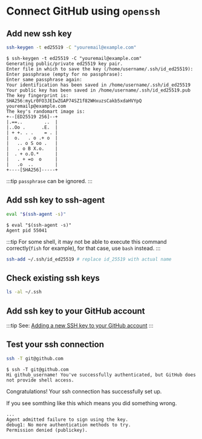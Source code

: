 # Connect GitHub using `openssh`

## Add new ssh key

```bash
ssh-keygen -t ed25519 -C "youremail@example.com"
```

```console
$ ssh-keygen -t ed25519 -C "youremail@example.com"
Generating public/private ed25519 key pair.
Enter file in which to save the key (/home/username/.ssh/id_ed25519):
Enter passphrase (empty for no passphrase):
Enter same passphrase again:
Your identification has been saved in /home/username/.ssh/id_ed25519
Your public key has been saved in /home/username/.ssh/id_ed25519.pub
The key fingerprint is:
SHA256:myLr0FO3JEIwZGAP74SZ1f82WHxuzsCakb5xdaHVYpQ youremailp@example.com
The key's randomart image is:
+--[ED25519 256]--+
|.==..        ..  |
|..Oo .      .E.  |
| + +. . .    = . |
|  o.   . o .+ o  |
|   .. o S oo .   |
|   . o B X.o.    |
|  . + o.O.*      |
|   . + =o  o     |
|   .o  ..        |
+----[SHA256]-----+
```

:::tip
`passphrase` can be ignored.
:::

## Add ssh key to ssh-agent

```bash
eval "$(ssh-agent -s)"
```

```console
$ eval "$(ssh-agent -s)"
Agent pid 55041
```

:::tip
For some shell, it may not be able to execute this command correctly(`fish` for example), for that case, use `bash` instead.
:::

```bash
ssh-add ~/.ssh/id_ed25519 # replace id_25519 with actual name
```

## Check existing ssh keys

```bash
ls -al ~/.ssh
```

## Add ssh key to your GitHub account

:::tip
See: [Adding a new SSH key to your GitHub account](https://docs.github.com/en/authentication/connecting-to-github-with-ssh/adding-a-new-ssh-key-to-your-github-account?platform=linux)
:::

## Test your ssh connection

```bash
ssh -T git@github.com
```

```console
$ ssh -T git@github.com
Hi github_username! You've successfully authenticated, but GitHub does not provide shell access.
```

Congratulations! Your ssh connection has successfully set up.

If you see somthing like this which means you did something wrong.

```plain
...
Agent admitted failure to sign using the key.
debug1: No more authentication methods to try.
Permission denied (publickey).
```

